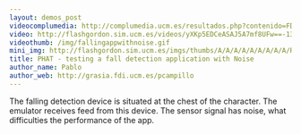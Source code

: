 ```yaml
---
layout: demos_post
videocomplumedia: http://complumedia.ucm.es/resultados.php?contenido=FDbm7dxWzK2_ab8LQiNQow==
video: http://flashgordon.sim.ucm.es/videos/yXKp5EDCeASAJ5A7mf8UFw==-13.mp4
videothumb: /img/fallingappwithnoise.gif
mini_img: http://flashgordon.sim.ucm.es/imgs/thumbs/A/A/A/A/A/A/A/A/A/R/yXKp5EDCeASAJ5A7mf8UFw==-1.jpg
title: PHAT - testing a fall detection application with Noise
author_name: Pablo
author_web: http://grasia.fdi.ucm.es/pcampillo
---
```

The falling detection device is situated at the chest of the character. The emulator receives feed from this device. The sensor signal has noise, what difficulties the performance of the app.
